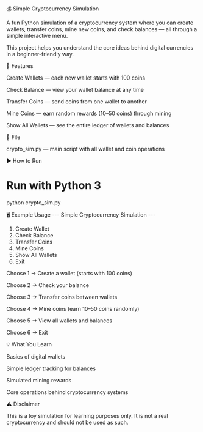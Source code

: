 💰 Simple Cryptocurrency Simulation

A fun Python simulation of a cryptocurrency system where you can create wallets, transfer coins, mine new coins, and check balances — all through a simple interactive menu.

This project helps you understand the core ideas behind digital currencies in a beginner-friendly way.

🚀 Features

Create Wallets — each new wallet starts with 100 coins

Check Balance — view your wallet balance at any time

Transfer Coins — send coins from one wallet to another

Mine Coins — earn random rewards (10–50 coins) through mining

Show All Wallets — see the entire ledger of wallets and balances

📂 File

crypto_sim.py — main script with all wallet and coin operations

▶️ How to Run
# Run with Python 3
python crypto_sim.py

🖥️ Example Usage
--- Simple Cryptocurrency Simulation ---
1. Create Wallet
2. Check Balance
3. Transfer Coins
4. Mine Coins
5. Show All Wallets
6. Exit


Choose 1 → Create a wallet (starts with 100 coins)

Choose 2 → Check your balance

Choose 3 → Transfer coins between wallets

Choose 4 → Mine coins (earn 10–50 coins randomly)

Choose 5 → View all wallets and balances

Choose 6 → Exit

💡 What You Learn

Basics of digital wallets

Simple ledger tracking for balances

Simulated mining rewards

Core operations behind cryptocurrency systems

⚠️ Disclaimer

This is a toy simulation for learning purposes only.
It is not a real cryptocurrency and should not be used as such.